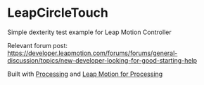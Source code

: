 LeapCircleTouch
===============

Simple dexterity test example for Leap Motion Controller

Relevant forum post: https://developer.leapmotion.com/forums/forums/general-discussion/topics/new-developer-looking-for-good-starting-help

Built with [Processing](http://processing.org) and [Leap Motion for Processing](https://github.com/voidplus/leap-motion-processing)
